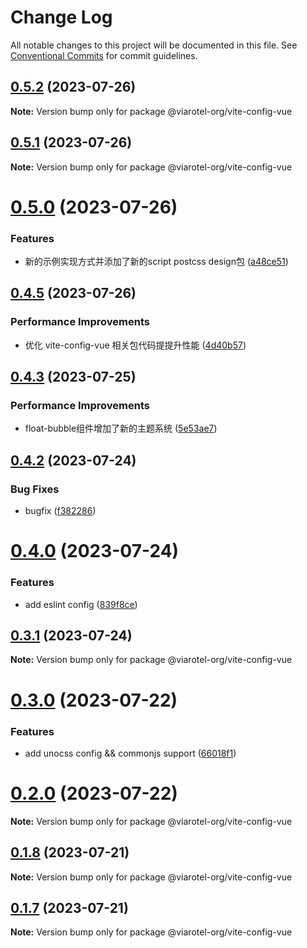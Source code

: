 # Change Log

All notable changes to this project will be documented in this file.
See [Conventional Commits](https://conventionalcommits.org) for commit guidelines.

## [0.5.2](https://github.com/viarotel-org/packages/compare/v0.5.1...v0.5.2) (2023-07-26)

**Note:** Version bump only for package @viarotel-org/vite-config-vue





## [0.5.1](https://github.com/viarotel-org/packages/compare/v0.5.0...v0.5.1) (2023-07-26)

**Note:** Version bump only for package @viarotel-org/vite-config-vue





# [0.5.0](https://github.com/viarotel-org/packages/compare/v0.4.5...v0.5.0) (2023-07-26)


### Features

* 新的示例实现方式并添加了新的script postcss design包 ([a48ce51](https://github.com/viarotel-org/packages/commit/a48ce51c37585244a619b2c098a1126720889861))





## [0.4.5](https://github.com/viarotel-org/packages/compare/v0.4.4...v0.4.5) (2023-07-26)


### Performance Improvements

* 优化 vite-config-vue 相关包代码提提升性能 ([4d40b57](https://github.com/viarotel-org/packages/commit/4d40b57b17be1df29c6524a0260b92c636a62862))






## [0.4.3](https://github.com/viarotel-org/packages/compare/v0.4.2...v0.4.3) (2023-07-25)


### Performance Improvements

*  float-bubble组件增加了新的主题系统 ([5e53ae7](https://github.com/viarotel-org/packages/commit/5e53ae7c27d139439797dcd32e0a754fee301552))





## [0.4.2](https://github.com/viarotel-org/packages/compare/v0.4.1...v0.4.2) (2023-07-24)


### Bug Fixes

* bugfix ([f382286](https://github.com/viarotel-org/packages/commit/f38228699b8194180e913dc610052c198a311dc9))





# [0.4.0](https://github.com/viarotel-org/packages/compare/v0.3.1...v0.4.0) (2023-07-24)


### Features

* add eslint config ([839f8ce](https://github.com/viarotel-org/packages/commit/839f8ceb9e2443a17c300d20a3c07f359feb30f8))





## [0.3.1](https://github.com/viarotel-org/packages/compare/v0.3.0...v0.3.1) (2023-07-24)

**Note:** Version bump only for package @viarotel-org/vite-config-vue





# [0.3.0](https://github.com/viarotel-org/packages/compare/v0.2.0...v0.3.0) (2023-07-22)


### Features

* add unocss config && commonjs support ([66018f1](https://github.com/viarotel-org/packages/commit/66018f132fc876b60dd41c31b3f9400c3e646774))





# [0.2.0](https://github.com/viarotel-org/packages/compare/v0.1.9...v0.2.0) (2023-07-22)

**Note:** Version bump only for package @viarotel-org/vite-config-vue





## [0.1.8](https://github.com/viarotel-org/packages/compare/v0.1.7...v0.1.8) (2023-07-21)

**Note:** Version bump only for package @viarotel-org/vite-config-vue





## [0.1.7](https://github.com/viarotel-org/packages/compare/v0.1.6...v0.1.7) (2023-07-21)

**Note:** Version bump only for package @viarotel-org/vite-config-vue
